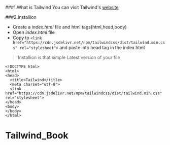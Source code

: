 ###1.What is Tailwind
You can visit Tailwind's [website](https://tailwindcss.com/docs/what-is-tailwind)

###2.Installion 
* Create a _index.html_ file and html tags(html,head,body)
* Open _index.html_ file
* Copy to ```<link href="https://cdn.jsdelivr.net/npm/tailwindcss/dist/tailwind.min.css" rel="stylesheet">``` and paste into head tag in the index.html 
>Installion is that simple
>Latest version of your file
```
<!DOCTYPE html>
<html>
<head>
  <title>Tailwind</title>
  <meta charset="utf-8">
  <link href="https://cdn.jsdelivr.net/npm/tailwindcss/dist/tailwind.min.css" rel="stylesheet">
</head>
<body>
</body>
</html>
```

# Tailwind_Book
